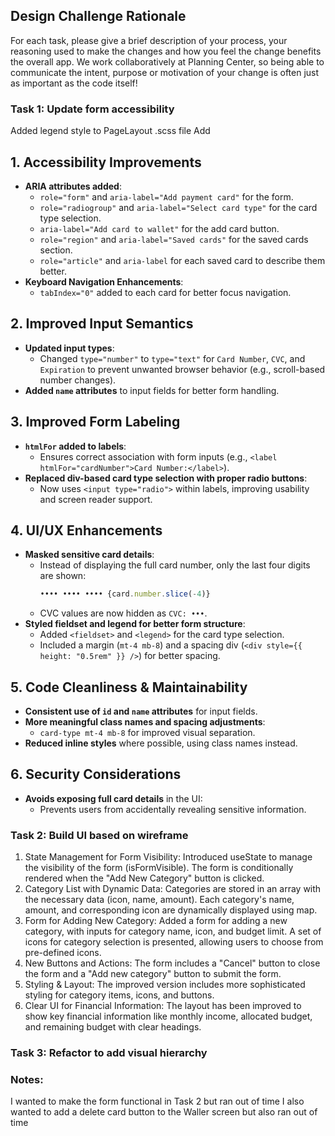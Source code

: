 ## Design Challenge Rationale
For each task, please give a brief description of your process, your reasoning used to make the changes and how you feel the change benefits the overall app. We work collaboratively at Planning Center, so being able to communicate the intent, purpose or motivation of your change is often just as important as the code itself!

### Task 1: Update form accessibility
Added legend style to PageLayout .scss file
Add


## **1. Accessibility Improvements**
- **ARIA attributes added**:  
  - `role="form"` and `aria-label="Add payment card"` for the form.
  - `role="radiogroup"` and `aria-label="Select card type"` for the card type selection.
  - `aria-label="Add card to wallet"` for the add card button.
  - `role="region"` and `aria-label="Saved cards"` for the saved cards section.
  - `role="article"` and `aria-label` for each saved card to describe them better.
- **Keyboard Navigation Enhancements**:
  - `tabIndex="0"` added to each card for better focus navigation.

## **2. Improved Input Semantics**
- **Updated input types**:  
  - Changed `type="number"` to `type="text"` for `Card Number`, `CVC`, and `Expiration` to prevent unwanted browser behavior (e.g., scroll-based number changes).
- **Added `name` attributes** to input fields for better form handling.

## **3. Improved Form Labeling**
- **`htmlFor` added to labels**:  
  - Ensures correct association with form inputs (e.g., `<label htmlFor="cardNumber">Card Number:</label>`).
- **Replaced div-based card type selection with proper radio buttons**:
  - Now uses `<input type="radio">` within labels, improving usability and screen reader support.

## **4. UI/UX Enhancements**
- **Masked sensitive card details**:
  - Instead of displaying the full card number, only the last four digits are shown:  
    ```jsx
    •••• •••• •••• {card.number.slice(-4)}
    ```
  - CVC values are now hidden as `CVC: •••`.
- **Styled fieldset and legend for better form structure**:
  - Added `<fieldset>` and `<legend>` for the card type selection.
  - Included a margin (`mt-4 mb-8`) and a spacing div (`<div style={{ height: "0.5rem" }} />`) for better spacing.

## **5. Code Cleanliness & Maintainability**
- **Consistent use of `id` and `name` attributes** for input fields.
- **More meaningful class names and spacing adjustments**:
  - `card-type mt-4 mb-8` for improved visual separation.
- **Reduced inline styles** where possible, using class names instead.

## **6. Security Considerations**
- **Avoids exposing full card details** in the UI:
  - Prevents users from accidentally revealing sensitive information.



### Task 2: Build UI based on wireframe
1. State Management for Form Visibility:
Introduced useState to manage the visibility of the form (isFormVisible).
The form is conditionally rendered when the "Add New Category" button is clicked.
2. Category List with Dynamic Data:
Categories are stored in an array with the necessary data (icon, name, amount).
Each category's name, amount, and corresponding icon are dynamically displayed using map.
3. Form for Adding New Category:
Added a form for adding a new category, with inputs for category name, icon, and budget limit.
A set of icons for category selection is presented, allowing users to choose from pre-defined icons.
4. New Buttons and Actions:
The form includes a "Cancel" button to close the form and a "Add new category" button to submit the form.
5. Styling & Layout:
The improved version includes more sophisticated styling for category items, icons, and buttons.
6. Clear UI for Financial Information:
The layout has been improved to show key financial information like monthly income, allocated budget, and remaining budget with clear headings.


### Task 3: Refactor to add visual hierarchy
<!-- add task description here -->


### Notes:
I wanted to make the form functional in Task 2 but ran out of time
I also wanted to add a delete card button to the Waller screen but also ran out of time
<!-- space to ask questions or provide any additional details while going through this process -->